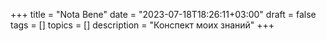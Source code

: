 +++
title = "Nota Bene"
date = "2023-07-18T18:26:11+03:00"
draft = false
tags = []
topics = []
description = "Конспект моих знаний"
+++

